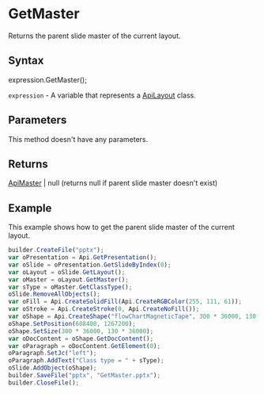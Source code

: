 # GetMaster

Returns the parent slide master of the current layout.

## Syntax

expression.GetMaster();

`expression` - A variable that represents a [ApiLayout](../ApiLayout.md) class.

## Parameters

This method doesn't have any parameters.

## Returns

[ApiMaster](../../ApiMaster/ApiMaster.md) &#124; null (returns null if parent slide master doesn't exist)

## Example

This example shows how to get the parent slide master of the current layout.

```javascript
builder.CreateFile("pptx");
var oPresentation = Api.GetPresentation();
var oSlide = oPresentation.GetSlideByIndex(0);
var oLayout = oSlide.GetLayout();
var oMaster = oLayout.GetMaster();
var sType = oMaster.GetClassType();
oSlide.RemoveAllObjects();
var oFill = Api.CreateSolidFill(Api.CreateRGBColor(255, 111, 61));
var oStroke = Api.CreateStroke(0, Api.CreateNoFill());
var oShape = Api.CreateShape("flowChartMagneticTape", 300 * 36000, 130 * 36000, oFill, oStroke);
oShape.SetPosition(608400, 1267200);
oShape.SetSize(300 * 36000, 130 * 36000);
var oDocContent = oShape.GetDocContent();
var oParagraph = oDocContent.GetElement(0);
oParagraph.SetJc("left");
oParagraph.AddText("Class type = " + sType);
oSlide.AddObject(oShape);
builder.SaveFile("pptx", "GetMaster.pptx");
builder.CloseFile();
```